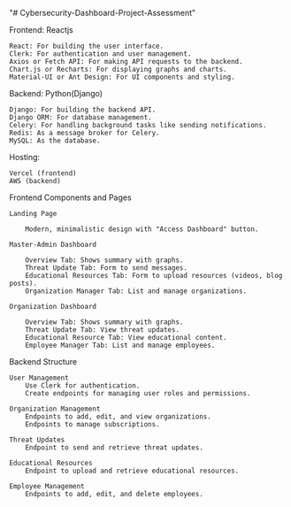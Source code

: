 "# Cybersecurity-Dashboard-Project-Assessment"

Frontend: Reactjs


    React: For building the user interface.
    Clerk: For authentication and user management.
    Axios or Fetch API: For making API requests to the backend.
    Chart.js or Recharts: For displaying graphs and charts.
    Material-UI or Ant Design: For UI components and styling.

Backend: Python(Django)

   
    Django: For building the backend API.
    Django ORM: For database management.
    Celery: For handling background tasks like sending notifications.
    Redis: As a message broker for Celery.
    MySQL: As the database.
    
Hosting:

    Vercel (frontend)
    AWS (backend)

Frontend Components and Pages

    Landing Page
    
        Modern, minimalistic design with "Access Dashboard" button.

    Master-Admin Dashboard
    
        Overview Tab: Shows summary with graphs.
        Threat Update Tab: Form to send messages.
        Educational Resources Tab: Form to upload resources (videos, blog posts).
        Organization Manager Tab: List and manage organizations.

    Organization Dashboard
    
        Overview Tab: Shows summary with graphs.
        Threat Update Tab: View threat updates.
        Educational Resource Tab: View educational content.
        Employee Manager Tab: List and manage employees.

Backend Structure

    User Management
        Use Clerk for authentication.
        Create endpoints for managing user roles and permissions.

    Organization Management
        Endpoints to add, edit, and view organizations.
        Endpoints to manage subscriptions.

    Threat Updates
        Endpoint to send and retrieve threat updates.

    Educational Resources
        Endpoint to upload and retrieve educational resources.

    Employee Management
        Endpoints to add, edit, and delete employees.


